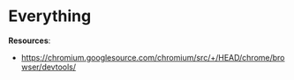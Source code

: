 # Everything

**Resources**:
* https://chromium.googlesource.com/chromium/src/+/HEAD/chrome/browser/devtools/